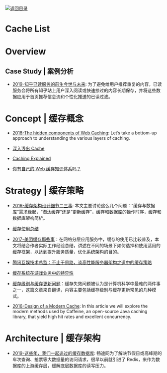 [![返回目录](https://user-images.githubusercontent.com/5803001/38079637-ff0abcf0-3371-11e8-9b76-ad651620afc7.jpg)](https://github.com/wx-chevalier/Awesome-Lists)

# Cache List

# Overview

## Case Study | 案例分析

- [2019-知乎已读服务的前生今世与未来](https://zhuanlan.zhihu.com/p/68383301): 为了避免给用户推荐重复的内容，已读服务会将所有知乎站上用户深入阅读或快速掠过的内容长期保存，并将这些数据应用于首页推荐信息流和个性化推送的已读过滤。

# Concept | 缓存概念

- [2018-The hidden components of Web Caching](https://parg.co/UFt): Let’s take a bottom-up approach to understanding the various layers of caching.

- [深入浅出 Cache](http://tech.youzan.com/cache-background/)

- [Caching Explained](https://cachingexplained.com/#caching-explained)

- [你有自己的 Web 缓存知识体系吗？](http://www.tuicool.com/articles/z2uqamn)

# Strategy | 缓存策略

- [2016-缓存架构设计细节二三事](https://parg.co/UFN): 本文主要讨论这么几个问题：“缓存与数据库”需求缘起，“淘汰缓存”还是“更新缓存”，缓存和数据库的操作时序，缓存和数据库架构简析。

- [缓存使用总结](https://fdx321.github.io/2016/09/09/%E7%BC%93%E5%AD%98%E4%BD%BF%E7%94%A8%E6%80%BB%E7%BB%93/)

- [2017-美团缓存那些事](http://geek.csdn.net/news/detail/172308)：在网络分层应用服务中，缓存的使用已比较普及，本文将结合作者实际工作经验总结，讲述在不同的场景下如何选择和使用适用的缓存框架，以达到提升服务质量，优化系统架构的目的。

- [腾讯互娱技术总监：不止于思路，谈高性能服务器架构之道中的缓存策略](http://dbaplus.cn/news-21-504-1.html)

- [缓存系统在游戏业务中的特异性](https://parg.co/UFM)

- [缓存级别与缓存更新问题](https://parg.co/bs3)：缓存失效问题被认为是计算机科学中最难的两件事之一，这篇文章来自翻译，内容主要包括缓存级别与缓存更新常见的几种模式。

- [2016-Design of a Modern Cache](http://highscalability.com/blog/2016/1/25/design-of-a-modern-cache.html): In this article we will explore the modern methods used by Caffeine, an open-source Java caching library, that yield high hit rates and excellent concurrency.

# Architecture | 缓存架构

- [2019-这些年，我们一起追过的缓存数据库](https://mp.weixin.qq.com/s/zJnqmZqlwYGkC8BXHwjzjw): 畅途网为了解决节假日或高峰期的车次查询、抢票等大数据量的访问请求，很早以前就引进了 Redis，来作为数据库的上游缓存层，缓解底层数据库的读写压力。

